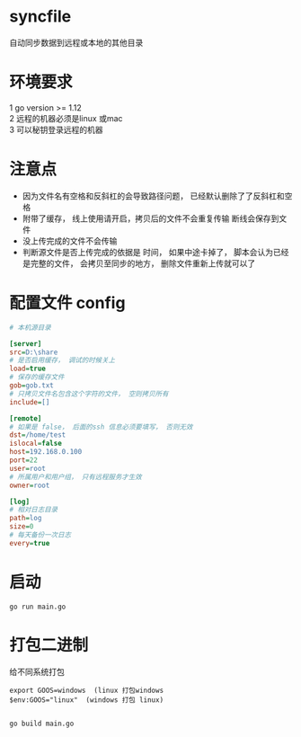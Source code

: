 # syncfile
自动同步数据到远程或本地的其他目录


# 环境要求

1 go version >= 1.12  
2 远程的机器必须是linux 或mac  
3 可以秘钥登录远程的机器  

# 注意点

-  因为文件名有空格和反斜杠的会导致路径问题， 已经默认删除了了反斜杠和空格  
-  附带了缓存， 线上使用请开启，拷贝后的文件不会重复传输 断线会保存到文件
-  没上传完成的文件不会传输
-  判断源文件是否上传完成的依据是 时间， 如果中途卡掉了， 脚本会认为已经是完整的文件， 会拷贝至同步的地方， 删除文件重新上传就可以了

# 配置文件 config
```ini
# 本机源目录

[server]
src=D:\share
# 是否启用缓存， 调试的时候关上
load=true
# 保存的缓存文件
gob=gob.txt
# 只拷贝文件名包含这个字符的文件， 空则拷贝所有
include=[]

[remote]
# 如果是 false， 后面的ssh 信息必须要填写， 否则无效
dst=/home/test
islocal=false
host=192.168.0.100
port=22
user=root
# 所属用户和用户组， 只有远程服务才生效
owner=root

[log]
# 相对日志目录
path=log
size=0
# 每天备份一次日志
every=true
```

# 启动 
```
go run main.go
```

# 打包二进制
给不同系统打包
```
export GOOS=windows  (linux 打包windows
$env:GOOS="linux"  (windows 打包 linux)  
```
```

go build main.go
```
